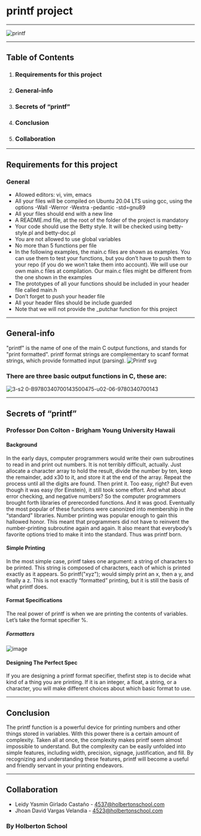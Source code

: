 # printf project
***
![printf](https://user-images.githubusercontent.com/98335124/160219522-1e97e727-4926-42f6-8e48-3835835c0dec.jpg)
***

## Table of Contents
1. ### Requirements for this project
2. ### General-info
3. ### Secrets of “printf”
4. ### Conclusion
5. ### Collaboration
***

## Requirements for this project
### General
* Allowed editors: vi, vim, emacs
* All your files will be compiled on Ubuntu 20.04 LTS using gcc, using the options -Wall -Werror -Wextra -pedantic -std=gnu89
* All your files should end with a new line
* A README.md file, at the root of the folder of the project is mandatory
* Your code should use the Betty style. It will be checked using betty-style.pl and betty-doc.pl
* You are not allowed to use global variables
* No more than 5 functions per file
* In the following examples, the main.c files are shown as examples. You can use them to test your functions, but you don’t have to push them to your repo (if you do we won’t take them into account). We will use our own main.c files at compilation. Our main.c files might be different from the one shown in the examples
* The prototypes of all your functions should be included in your header file called main.h
* Don’t forget to push your header file
* All your header files should be include guarded
* Note that we will not provide the _putchar function for this project
***

## General-info
"printf" is the name of one of the main C output functions, and stands for "print formatted". printf format strings are complementary to scanf format strings, which provide formatted input (parsing).
![Printf svg](https://user-images.githubusercontent.com/98335124/160220929-da2f5afd-c60b-4a68-9eef-53a07af6e796.png)
### There are three basic output functions in C, these are:
![3-s2 0-B9780340700143500475-u02-06-9780340700143](https://user-images.githubusercontent.com/98335124/160222378-1ae58d68-9661-4e9d-ba5c-e3dde81cf915.jpg)
***

## Secrets of “printf”
### Professor Don Colton - Brigham Young University Hawaii
#### Background
In the early days, computer programmers would write their own subroutines to read in and print out numbers. It is not terribly difficult, actually. Just allocate a character array to hold the result, divide the number by ten, keep the remainder, add x30 to it, and store it at the end of the array. Repeat the process until all the digits are found. Then print it. Too easy, right? But even though it was easy (for Einstein), it still took some effort. And what about error checking, and negative numbers? So the computer programmers brought forth libraries of prerecorded functions. And it was good. Eventually the most popular of these functions were canonized into membership in the “standard” libraries. Number printing was popular enough to gain this hallowed honor. This meant that programmers did not have to reinvent the number-printing subroutine again and again. It also meant that everybody’s favorite options tried to make it into the standard. Thus was printf born.
#### Simple Printing
In the most simple case, printf takes one argument: a string of characters to be printed. This string is composed of characters, each of which is printed exactly as it appears. So printf("xyz"); would simply print an x, then a y, and finally a z. This is not exactly “formatted” printing, but it is still the basis of what printf does.
#### Format Specifications
The real power of printf is when we are printing the contents of variables. Let’s take the format specifier %.
##### Formatters
![image](https://user-images.githubusercontent.com/98335124/160221678-d6473c9c-f6a6-4068-940a-9425d96e793f.png)
#### Designing The Perfect Spec
If you are designing a printf format specifier, thefirst step is to decide what kind of a thing you are printing. If it is an integer, a float, a string, or a character, you will make different choices about which basic format to use.
***

## Conclusion
The printf function is a powerful device for printing numbers and other things stored in variables. With this power there is a certain amount of complexity. Taken all at once, the complexity makes printf seem almost impossible to understand. But the complexity can be easily unfolded into simple features, including width, precision, signage, justification, and fill. By recognizing and understanding these features, printf will become a useful and friendly servant in your printing endeavors.
***

## Collaboration
* Leidy Yasmin Girlado Castaño - 4537@holbertonschool.com
* Jhoan David Vargas Velandia - 4523@holbertonschool.com

### By Holberton School
